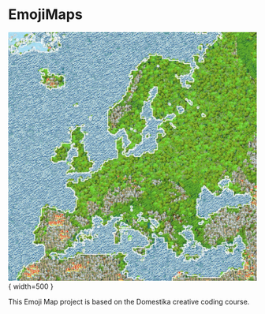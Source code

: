 # EmojiMaps

![Output of this code representing map of Europe](output.jpg "Output"){ width=500 }

This Emoji Map project is based on the Domestika creative coding course.
